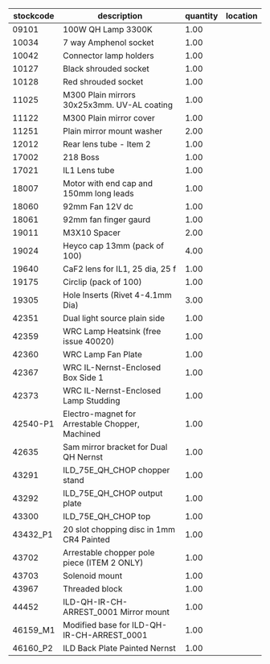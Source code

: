 |stockcode|description|quantity|location|
|---------|-----------|--------|--------|
|09101|100W QH Lamp 3300K|1.00||
|10034|7 way Amphenol socket|1.00||
|10042|Connector lamp holders|1.00||
|10127|Black shrouded socket|1.00||
|10128|Red shrouded socket|1.00||
|11025|M300 Plain mirrors 30x25x3mm.  UV-AL coating|1.00||
|11122|M300 Plain mirror cover|1.00||
|11251|Plain mirror mount washer|2.00||
|12012|Rear lens tube - Item 2|1.00||
|17002|218 Boss|1.00||
|17021|IL1 Lens tube|1.00||
|18007|Motor with end cap and 150mm long leads|1.00||
|18060|92mm Fan 12V dc|1.00||
|18061|92mm fan finger gaurd|1.00||
|19011|M3X10 Spacer|2.00||
|19024|Heyco cap 13mm (pack of 100)|4.00||
|19640|CaF2 lens for IL1, 25 dia, 25 f|1.00||
|19175|Circlip (pack of 100)|1.00||
|19305|Hole Inserts (Rivet 4-4.1mm Dia)|3.00||
|42351|Dual light source plain side|1.00||
|42359|WRC Lamp Heatsink (free issue 40020)|1.00||
|42360|WRC Lamp Fan Plate|1.00||
|42367|WRC IL-Nernst-Enclosed Box Side 1|1.00||
|42373|WRC IL-Nernst-Enclosed Lamp Studding|1.00||
|42540-P1|Electro-magnet for Arrestable Chopper, Machined|1.00||
|42635|Sam mirror bracket for Dual QH Nernst|1.00||
|43291|ILD_75E_QH_CHOP chopper stand|1.00||
|43292|ILD_75E_QH_CHOP output plate|1.00||
|43300|ILD_75E_QH_CHOP top|1.00||
|43432_P1|20 slot chopping disc in 1mm CR4 Painted|1.00||
|43702|Arrestable chopper pole piece (ITEM 2 ONLY)|1.00||
|43703|Solenoid mount|1.00||
|43967|Threaded block|1.00||
|44452|ILD-QH-IR-CH-ARREST_0001 Mirror mount|1.00||
|46159_M1|Modified base for ILD-QH-IR-CH-ARREST_0001|1.00||
|46160_P2|ILD Back Plate Painted Nernst|1.00||
